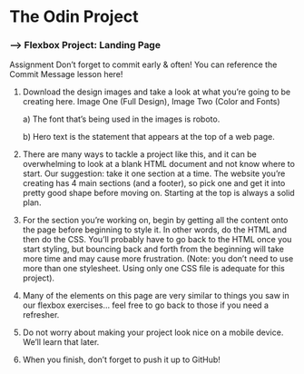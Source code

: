 # The Odin Project 
### --> Flexbox Project: Landing Page

Assignment
Don’t forget to commit early & often! You can reference the Commit Message lesson here!

1) Download the design images and take a look at what you’re going to be creating here. Image One (Full Design), Image Two (Color and Fonts)

    a) The font that’s being used in the images is roboto.
    
    b) Hero text is the statement that appears at the top of a web page.

2) There are many ways to tackle a project like this, and it can be overwhelming to look at a blank HTML document and not know where to start. Our suggestion: take it one section at a time. The website you’re creating has 4 main sections (and a footer), so pick one and get it into pretty good shape before moving on. Starting at the top is always a solid plan.

3) For the section you’re working on, begin by getting all the content onto the page before beginning to style it. In other words, do the HTML and then do the CSS. You’ll probably have to go back to the HTML once you start styling, but bouncing back and forth from the beginning will take more time and may cause more frustration. (Note: you don’t need to use more than one stylesheet. Using only one CSS file is adequate for this project).

4) Many of the elements on this page are very similar to things you saw in our flexbox exercises… feel free to go back to those if you need a refresher.

5) Do not worry about making your project look nice on a mobile device. We’ll learn that later.

6) When you finish, don’t forget to push it up to GitHub!